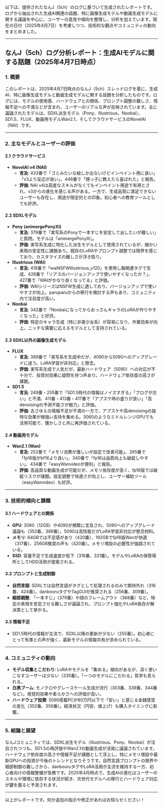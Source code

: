 以下は、提供されたなんJ（5ch）のログに基づいて生成されたレポートです。ログから抽出された生成AI関連の話題、特に画像生成モデルや動画生成モデルに関する議論を中心に、ユーザーの意見や傾向を整理し、分析を加えています。現在の日付（2025年4月7日）を考慮しつつ、技術的な観点やコミュニティの動向をまとめました。

---

## なんJ（5ch）ログ分析レポート：生成AIモデルに関する話題（2025年4月7日時点）

### 1. 概要
このレポートは、2025年4月7日時点のなんJ（5ch）スレッドログを基に、生成AI、特に画像生成モデルと動画生成モデルに関する話題を分析したものです。ログには、モデルの使用感、ハードウェアとの関係、プロンプト調整の難しさ、情報不足への不満などが含まれ、ユーザーのリアルな声が反映されています。主に議論されたモデルは、SDXL派生モデル（Pony、Illustrious、Noobai）、SD1.5、FLUX、動画用モデルWan2.1、そしてクラウドサービスのNovelAI（NAI）です。

---

### 2. 主なモデルとユーザーの評価

#### 2.1 クラウドサービス
- **NovelAI v4 (NAI)**  
  - **言及**: 433番で「ゴミみたいな絵しか出ないけどインペイント用に良い」「v3より反応が良い」、446番で「甥っ子に教えたら喜ばれた」と報告。  
  - **評価**: NAI v4は高度なスキルがなくてもインペイント用途で有用とされ、v3からの進化を感じる声がある。一方で、生成品質に満足できないユーザーも存在し、用途が限定的との印象。初心者への教育ツールとしても好評。

#### 2.2 SDXLモデル
- **Pony (animergePonyXl)**  
  - **言及**: 379番で「実写系のPonyで一本すじを安定して出したいが難しい」と質問。モデルは「animergePonyXl」。  
  - **評価**: 実写系生成に特化した派生モデルとして使用されているが、細かい表現の安定性に課題あり。既存のLoRAやプロンプト調整では限界を感じており、カスタマイズの難しさが浮き彫り。
- **Illustrious (WAI)**  
  - **言及**: 418番で「waiNSFWIllustrious_v120」を使用し胸関連タグで生成、426番で「リアスのバージョンアップで使いやすくなったか？」、427番で「WAIがかなり良くなってる」と評価。  
  - **評価**: WAIシリーズはNSFW生成に適しており、バージョンアップで使いやすさが向上。paruparuからの移行を検討する声もあり、コミュニティ内で注目度が高い。
- **Noobai**  
  - **言及**: 342番で「NoobaiになってからおっさんキャラのLoRAが作りやすくなった」と好評。  
  - **評価**: 特定のキャラ生成（特に非美少女系）が容易になり、作業効率が向上。ニッチな需要に応えるモデルとして支持されている。

#### 2.3 SDXL以外の画像生成モデル
- **FLUX**  
  - **言及**: 389番で「実写系を生成中だが、4090から5090へのアップグレードに迷う。LoRA学習が非対応」と懸念。  
  - **評価**: 実写系生成で人気だが、最新ハードウェア（5090）への対応が不十分で、投資対効果に疑問を持つ声あり。ハードウェア依存度の高さが課題。
- **SD1.5**  
  - **言及**: 249番・255番で「SD1.5時代の情報はノイズすぎる」「ブログが古い」と不満、411番・413番・417番で「アプスケ時の盛りが良い」「高denoisingの予測不能さが魅力」と評価。  
  - **評価**: 古さゆえの情報不足が不満の一方で、アプスケや高denoisingの独特な効果が根強い支持を集める。3060のようなミドルレンジGPUでも活用可能で、懐かしさと共に再評価されている。

#### 2.4 動画用モデル
- **Wan2.1 (Wan)**  
  - **言及**: 252番で「メモリ消費が激しいが設定で改善可能」、265番で「fp16版がbf16より良い」、340番で「fp16は品質向上も破綻しやすい」、434番で「easyWanvideoが便利」と報告。  
  - **評価**: 高品質な動画生成が可能だが、メモリ依存度が高く、fp16版では破綻リスクが課題。設定調整で快適さが向上し、ユーザー補助ツール（easyWanvideo）も好評。

---

### 3. 技術的傾向と課題

#### 3.1 ハードウェアとの関係
- **GPU**: 3060（12GB）や4090が頻繁に言及され、5090へのアップグレード議論も（352番、389番）。5090は高性能だがLoRA学習非対応が懸念材料。
- **メモリ**: 64GBでは不足感があり（420番）、192GBでfp16版Wanが快適（317番）、256GB推奨の声も（420番）。メモリ増設の必要性が強調されている。
- **SSD**: 容量不足で生成速度が低下（316番、321番）。モデルやLoRAの保管場所としてHDD活用が提案される。

#### 3.2 プロンプトと生成制御
- **自然言語**: SDXLでは自然言語がタグとして処理されるのみで期待外れ（318番、424番）。danbooruタグやTagGUIが推奨される（256番、309番）。
- **細部調整**: 「一本すじ」（379番）や顔のフレームアウト（368番）など、特定の表現を安定させる難しさが議論され、プロンプト強化やLoRA依存が解決策として挙がる。

#### 3.3 情報不足
- SD1.5時代の情報が主流で、SDXL以降の更新が少ない（255番）。初心者にとって有害との声が強く、最新モデルの情報共有が求められている。

---

### 4. コミュニティの動向
- **モデル収集とこだわり**: LoRAやモデルを「集める」傾向があるが、深く使いこなすユーザーは少ない（335番）。「一つのモデルにこだわる」哲学も見られる。
- **白黒ブーム**: モノクロやグレースケール生成が流行（303番、339番、344番など）。視覚的効果や柔らかさへの評価が高い。
- **ハードウェア投資**: 5090搭載PCが80万円以下で「安い」と感じる金銭感覚の変化（352番、358番）。経済状況（円安、値上げ）も購入タイミングに影響。

---

### 5. 結論と展望
なんJコミュニティでは、SDXL派生モデル（Illustrious、Pony、Noobai）が注目されつつも、SD1.5の再評価やWan2.1の動画生成が活発に議論されています。ハードウェア依存度の高さや情報不足が課題として浮上し、特にメモリ増設や最新GPUへの投資が今後のトレンドとなりそうです。自然言語プロンプトの限界や細部制御の難しさから、danbooruタグやLoRA活用が主流を維持する一方、初心者向けの情報整備が急務です。2025年4月時点で、生成AIの進化はユーザーのスキルや環境に依存する状況が続き、次世代モデルへの移行とハードウェア対応が鍵を握ると予測されます。

--- 

以上がレポートです。何か追加の指示や修正があればお知らせください！
